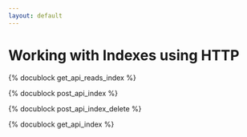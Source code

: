 ```yaml
---
layout: default
---
```

Working with Indexes using HTTP
===============================

<!-- js/actions/api-index.js -->
{% docublock get_api_reads_index %}

<!-- js/actions/api-index.js -->
{% docublock post_api_index %}

<!-- js/actions/api-index.js -->
{% docublock post_api_index_delete %}

<!-- js/actions/api-index.js -->
{% docublock get_api_index %}